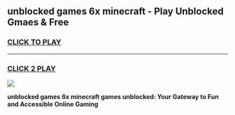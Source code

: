 
## unblocked games 6x minecraft - Play Unblocked Gmaes & Free
<h3>
<a href="https://news.freeplayer.one?title=unblocked_games_6x_minecraft&ref=23F">CLICK TO PLAY</a></h3>
<hr>

<h3>
<a href="https://news.freeplayer.one?title=unblocked_games_6x_minecraft&ref=23F">CLICK 2 PLAY</a>
  
</h3>

<a href="https://news.freeplayer.one?title=unblocked_games_6x_minecraft&ref=23F/"><img src="https://clearcache.store/games.png"></a>


**unblocked games 6x minecraft games unblocked: Your Gateway to Fun and Accessible Online Gaming**
